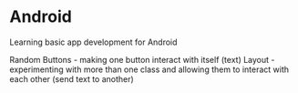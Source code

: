 # Android
Learning basic app development for Android

<p1>
  Random Buttons - making one button interact with itself (text) </p1>

<p1>
  Layout - experimenting with more than one class and allowing them to interact with each other (send text to another) </p1>
